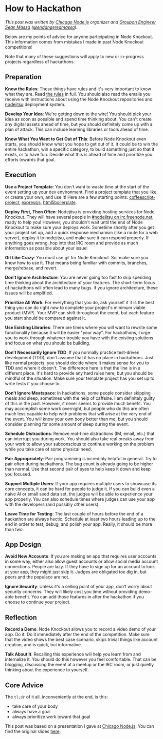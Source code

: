 # How to Hackathon

_This post was written by
[Chicago Node.js](http://www.meetup.com/Chicago-Nodejs/) organizer and
[Groupon Engineer](https://engineering.groupon.com)
[Sean Massa](http://massalabs.com/)
([@endangeredmassa](https://twitter.com/endangeredmassa))._

Below are my points of advice for anyone participating in Node Knockout.
This information comes from mistakes I made
in past Node Knockout competitions!

Note that many of these suggestions will apply to new or in-progress projects
regardless of hackathons.

## Preparation

**Know the Rules**:
These things have rules
and it's very important to know what they are.
Read [the rules](http://nodeknockout.com/rules) in full.
You should also read the emails you receive
with instructions about
using the Node Knockout repositories
and [nodejitsu](https://www.nodejitsu.com/) deployment system.

**Develop Your Idea**:
We're getting down to the wire!
You should pick your idea as soon as possible
and spend time thinking about.
You can't create any digital assets ahead of time,
but you should definitely
come up with a plan of attack.
This can include learning libraries or tools ahead of time.

**Know What You Want to Get Out of This**:
Before Node Knockout even starts,
you should know what you hope to get out of it.
It could be to win the entire hackathon,
win a specific category,
to build something just so that it exists,
or to have fun.
Decide what this is ahead of time
and prioritize you efforts towards that goal.


## Execution

**Use a Project Template**:
You don't want to waste time at the start of the event setting up your dev environment.
Find a project template that you like, or create your own, and use it!
Here are a few starting points:
[coffeescript-project](https://github.com/michaelficarra/coffeescript-project),
[expressjs](http://expressjs.com/guide.html#executable),
[html5boilerplate](http://html5boilerplate.com).

**Deploy First, Then Often**:
Nodejitsu is providing hosting services for Node Knockout.
They will have several people in
[#nodejitsu on irc.freenode.net](http://webchat.jit.su),
ready to help you!
However, you shouldn't wait until the end of Node Knockout
to make sure your deploys work.
Sometime shortly after you get your project set up,
add a quick response mechanism (like a route for a web server),
deploy it to nodejitsu,
and make sure it can respond properly.
If anything goes wrong, hop into that IRC room
and provide as much information as possible about your issue!

**Git Like Crazy**:
You must use git for Node Knockout.
So, make sure you know how to use it.
That means being familiar with commits, branches, merge/rebase, and revert.

**Don’t Ignore Architecture**:
You are never going too fast to skip spending time
thinking about the architecture of your features.
The short-term focus of hackathons will often lead to many bugs.
If you ignore architecture, these issues will be amplified.

**Prioritize All Work**:
For everything that you do,
ask yourself if it is the best thing you can do right now
to complete your project's minimum viable product (MVP).
Your MVP can shift throughout the event,
but each feature you start should be compared against it.

**Use Existing Libraries**:
There are times where you will want to rewrite some functionality
because it will be easier "your way".
For hackathons, I urge you to work through
whatever trouble you have with the existing solutions
and focus on what you should be building.

**Don’t Necessarily Ignore TDD**:
If you normally practice test-driven development (TDD),
don't assume that it has no place in hackathons.
Just like normal projects,
you should decide where it makes sense
for you to TDD and where it doesn't.
The difference here is that the line is in a different place.
It's hard to provide any hard rules here,
but you should be mindful of the situation.
Make sure your template project has you
set up to write tests if you choose to.

**Don’t Ignore Meatspace**:
In hackathons, some people consider skipping meals and sleep,
sometimes with the help of caffeine.
I am definitely guilty of this in the past.
However, it never seems to provide much benefit.
You may accomplish some work overnight,
but people who do this are often much less capable
to help with problems that will arise at the very end of the event.
You will know your own body better than me,
but you should consider planning for
some amount of sleep during the event.

**Schedule Distractions**:
Remove real-time distractions (IM, email, etc.)
that can interrupt you during work.
You should also take real breaks away from your work
to allow your subconscious to continue working on the problem
while you take care of some physical need.

**Pair Appropriately**:
Pair programming is incredibly helpful in general.
Try to pair often during hackathons.
The bug count is already going to be higher than normal.
Use that second pair of eyes to help keep it down
and keep you focused.

**Support Multiple Users**:
If your app requires multiple users to showcase its core concepts,
it can be hard for people to judge it.
If you can build even a naive AI or small seed data set,
the judges will be able to experience your app properly.
You can also schedule times where judges can use your app
with the developers (and possibly other users).

**Leave Time for Testing**:
The last couple of hours before the end of a hackathon are always hectic.
Schedule at least two hours leading up to the end
in order to test, debug, and polish your app.
Really, it should be more than two.


## App Design

**Avoid New Accounts**:
If you are making an app that requires user accounts in some way,
either also allow guest accounts or
allow social media account connections.
People are lazy.
If they have to sign up for an account to look at your app,
they might just skip it.
Judges are obligated too dig in,
but peers and the populace are not.

**Ignore Security**:
Unless it's a selling point of your app,
don't worry about security concerns.
They will likely cost you time without providing demo-able benefit.
You can add those features in after the hackathon
if you choose to continue your project.


## Reflection

**Record a Demo**:
Node Knockout allows you to record a video demo of your app.
Do it.
Do it immediately after the end of the competition.
Make sure that the video shows the best case scenario,
skips trivial things like account creation,
and is quick, but informative.

**Talk About It**:
Recalling this experience will help you
learn from and internalize it.
You should do this however you feel comfortable.
That can be blogging,
discussing the event at a meetup or the IRC room,
or just quietly thinking about the experience to yourself.


## Core Advice

The `tl;dr` of it all, inconveniently at the end, is this:

* take care of your body
* always have a goal
* always prioritize work toward that goal

This post was based on a presentation I gave at
[Chicago Node.js](http://www.meetup.com/Chicago-Nodejs).
You can find the original slides
[here](https://docs.google.com/presentation/d/1s5OHHfzlmzhXp7hthjjHD7fREj2xavI3MZ6c9Q9D0aE/edit?usp=sharing).
